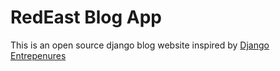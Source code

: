 # RedEast Blog App

This is an open source django blog website inspired by [Django Entrepenures](https://www.youtube.com/watch?v=-oQvMHpKkms)

